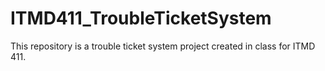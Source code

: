 # ITMD411_TroubleTicketSystem
This repository is a trouble ticket system project created in class for ITMD 411.
